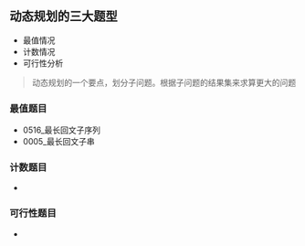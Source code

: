 ## 动态规划的三大题型
- 最值情况
- 计数情况
- 可行性分析
>动态规划的一个要点，划分子问题。根据子问题的结果集来求算更大的问题

### 最值题目
- 0516_最长回文子序列
- 0005_最长回文子串

### 计数题目
- 

### 可行性题目
- 